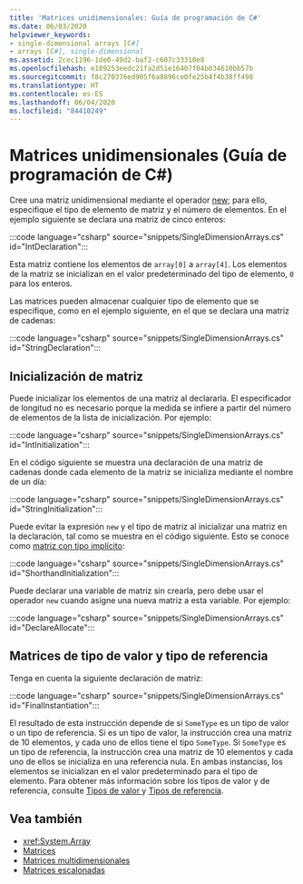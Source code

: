 ```yaml
---
title: 'Matrices unidimensionales: Guía de programación de C#'
ms.date: 06/03/2020
helpviewer_keywords:
- single-dimensional arrays [C#]
- arrays [C#], single-dimensional
ms.assetid: 2cec1196-1de0-49d2-baf2-c607c33310e8
ms.openlocfilehash: e189253eedc21fa2d51e16407f04b034610bb57b
ms.sourcegitcommit: f8c270376ed905f6a8896ce0fe25b4f4b38ff498
ms.translationtype: HT
ms.contentlocale: es-ES
ms.lasthandoff: 06/04/2020
ms.locfileid: "84410249"
---
```

# <a name="single-dimensional-arrays-c-programming-guide"></a>Matrices unidimensionales (Guía de programación de C#)

Cree una matriz unidimensional mediante el operador [new](../../language-reference/operators/new-operator.md); para ello, especifique el tipo de elemento de matriz y el número de elementos. En el ejemplo siguiente se declara una matriz de cinco enteros:

:::code language="csharp" source="snippets/SingleDimensionArrays.cs" id="IntDeclaration":::

Esta matriz contiene los elementos de `array[0]` a `array[4]`. Los elementos de la matriz se inicializan en el valor predeterminado del tipo de elemento, `0` para los enteros.

Las matrices pueden almacenar cualquier tipo de elemento que se especifique, como en el ejemplo siguiente, en el que se declara una matriz de cadenas:

:::code language="csharp" source="snippets/SingleDimensionArrays.cs" id="StringDeclaration":::

## <a name="array-initialization"></a>Inicialización de matriz

Puede inicializar los elementos de una matriz al declararla. El especificador de longitud no es necesario porque la medida se infiere a partir del número de elementos de la lista de inicialización. Por ejemplo:

:::code language="csharp" source="snippets/SingleDimensionArrays.cs" id="IntInitialization":::

En el código siguiente se muestra una declaración de una matriz de cadenas donde cada elemento de la matriz se inicializa mediante el nombre de un día:

:::code language="csharp" source="snippets/SingleDimensionArrays.cs" id="StringInitialization":::
  
Puede evitar la expresión `new` y el tipo de matriz al inicializar una matriz en la declaración, tal como se muestra en el código siguiente. Esto se conoce como [matriz con tipo implícito](implicitly-typed-arrays.md):

:::code language="csharp" source="snippets/SingleDimensionArrays.cs" id="ShorthandInitialization":::

Puede declarar una variable de matriz sin crearla, pero debe usar el operador `new` cuando asigne una nueva matriz a esta variable. Por ejemplo:

:::code language="csharp" source="snippets/SingleDimensionArrays.cs" id="DeclareAllocate":::

## <a name="value-type-and-reference-type-arrays"></a>Matrices de tipo de valor y tipo de referencia

Tenga en cuenta la siguiente declaración de matriz:  

:::code language="csharp" source="snippets/SingleDimensionArrays.cs" id="FinalInstantiation":::

El resultado de esta instrucción depende de si `SomeType` es un tipo de valor o un tipo de referencia. Si es un tipo de valor, la instrucción crea una matriz de 10 elementos, y cada uno de ellos tiene el tipo `SomeType`. Si `SomeType` es un tipo de referencia, la instrucción crea una matriz de 10 elementos y cada uno de ellos se inicializa en una referencia nula. En ambas instancias, los elementos se inicializan en el valor predeterminado para el tipo de elemento. Para obtener más información sobre los tipos de valor y de referencia, consulte [Tipos de valor ](../../language-reference/builtin-types/value-types.md) y [Tipos de referencia](../../language-reference/keywords/reference-types.md).
  
## <a name="see-also"></a>Vea también

- <xref:System.Array>
- [Matrices](./index.md)
- [Matrices multidimensionales](./multidimensional-arrays.md)
- [Matrices escalonadas](./jagged-arrays.md)
